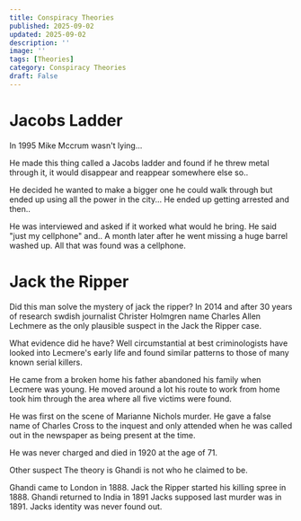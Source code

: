 ```yaml
---
title: Conspiracy Theories
published: 2025-09-02
updated: 2025-09-02
description: ''
image: ''
tags: [Theories]
category: Conspiracy Theories
draft: False
---
```


# Jacobs Ladder
In 1995 Mike Mccrum wasn't lying...

He made this thing called a Jacobs ladder and found if he threw metal through it, it would disappear and reappear somewhere else so..

He decided he wanted to make a bigger one he could walk through but ended up using all the power in the city...
He ended up getting arrested and then..

He was interviewed and asked if it worked what would he bring. He said "just my cellphone" and..
A month later after he went missing a huge barrel washed up. All that was found was a cellphone.

# Jack the Ripper 
Did this man solve the mystery of jack the ripper?
In 2014 and after 30 years of research swdish journalist Christer Holmgren name Charles Allen Lechmere as the only 
plausible suspect in the Jack the Ripper case.

What evidence did he have? Well circumstantial at best criminologists have looked into Lecmere's early life and found similar patterns to those of many known serial killers. 

He came from a broken home his father abandoned his family when Lecmere was young. He moved around a lot his route to work from home took him through the area where all five victims were found.

He was first on the scene of Marianne Nichols murder. He gave a false name of Charles Cross to the inquest and only attended when he was called out in the newspaper as being present at the time.

He was never charged and died in 1920 at the age of 71.

Other suspect
The theory is Ghandi is not who he claimed to be. 

Ghandi came to London in 1888. Jack the Ripper started his killing spree in 1888. Ghandi returned to India in 1891 Jacks supposed last murder was in 1891. Jacks identity was never found out.